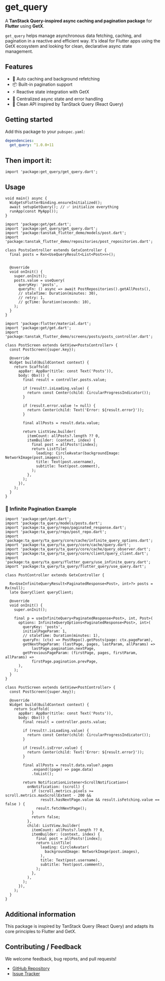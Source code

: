 <!--
This README describes the package. If you publish this package to pub.dev,
this README's contents appear on the landing page for your package.

For information about how to write a good package README, see the guide for
[writing package pages](https://dart.dev/tools/pub/writing-package-pages).

For general information about developing packages, see the Dart guide for
[creating packages](https://dart.dev/guides/libraries/create-packages)
and the Flutter guide for
[developing packages and plugins](https://flutter.dev/to/develop-packages).
-->

# get_query

A **TanStack Query-inspired async caching and pagination package** for **Flutter** using **GetX**.

`get_query` helps manage asynchronous data fetching, caching, and pagination in a reactive and efficient way. It's ideal for Flutter apps using the GetX ecosystem and looking for clean, declarative async state management.

## Features

- 🔁 Auto caching and background refetching
- 📦 Built-in pagination support
- ⚡ Reactive state integration with GetX
- 🧠 Centralized async state and error handling
- 🚀 Clean API inspired by TanStack Query (React Query)

## Getting started

Add this package to your `pubspec.yaml`:

```yaml
dependencies:
  get_query: ^1.0.0+11
  ```

## Then import it:
```
import 'package:get_query/get_query.dart';
```
## Usage

```
void main() async {
  WidgetsFlutterBinding.ensureInitialized();
  await setupGetQuery(); // ✅ initialize everything
  runApp(const MyApp());
}
```

```
import 'package:get/get.dart';
import 'package:get_query/get_query.dart';
import 'package:tanstak_flutter_demo/models/post.dart';
import 'package:tanstak_flutter_demo/repositories/post_repositories.dart';

class PostsController extends GetxController {
  final posts = Rxn<UseQueryResult<List<Post>>>();


  @override
  void onInit() {
    super.onInit();
    posts.value = useQuery(
      queryKey: 'posts',
      queryFn: () async => await PostRepositories().getAllPosts(),
      // staleTime: Duration(minutes: 30),
      // retry: 1,
      // gcTime: Duration(seconds: 10),
    );
  }
}
```
```
import 'package:flutter/material.dart';
import 'package:get/get.dart';
import 'package:tanstak_flutter_demo/screens/posts/posts_controller.dart';

class PostScreen extends GetView<PostsController> {
  const PostScreen({super.key});

  @override
  Widget build(BuildContext context) {
    return Scaffold(
      appBar: AppBar(title: const Text('Posts')),
      body: Obx(() {
        final result = controller.posts.value;

        if (result!.isLoading.value) {
          return const Center(child: CircularProgressIndicator());
        }

        if (result.error.value != null) {
          return Center(child: Text('Error: ${result.error}'));
        }

        final allPosts = result.data.value;

        return ListView.builder(
          itemCount: allPosts?.length ?? 0,
          itemBuilder: (context, index) {
            final post = allPosts![index];
            return ListTile(
              leading: CircleAvatar(backgroundImage: NetworkImage(post.images)),
              title: Text(post.username),
              subtitle: Text(post.comment),
            );
          },
        );
      }),
    );
  }
}
```
### 📄 Infinite Pagination Example

```
import 'package:get/get.dart';
import 'package:ta_query/models/posts.dart';
import 'package:ta_query/repo/paginated_response.dart';
import 'package:ta_query/repo/post_repo.dart';
import 'package:ta_query/ta_query/core/cache/infinite_query_options.dart';
import 'package:ta_query/ta_query/core/cache/query.dart';
import 'package:ta_query/ta_query/core/cache/query_observer.dart';
import 'package:ta_query/ta_query/core/client/query_client.dart';
import 'package:ta_query/ta_query/flutter_query/use_infinite_query.dart';
import 'package:ta_query/ta_query/flutter_query/use_query.dart';

class PostController extends GetxController {

  Rx<UseInfiniteQueryResult<PaginatedResponse<Post>, int>?> posts = Rx(null);
  late QueryClient queryClient;

  @override
  void onInit() {
    super.onInit();

    final p = useInfiniteQuery<PaginatedResponse<Post>, int, Post>(
      options: InfiniteQueryOptions<PaginatedResponse<Post>, int>(
        queryKey: 'posts',
        initialPageParam: 1,
        // staleTime: Duration(minutes: 1),
        queryFn: (ctx) => PostRepo().getPosts(page: ctx.pageParam),
        getNextPageParam: (lastPage, pages, lastParam, allParams) =>
            lastPage.pagination.nextPage,
        getPreviousPageParam: (firstPage, pages, firstParam, allParams) =>
            firstPage.pagination.prevPage,
      ),
    );
  }
}
```



```
class PostScreen extends GetView<PostController> {
  const PostScreen({super.key});

  @override
  Widget build(BuildContext context) {
    return Scaffold(
      appBar: AppBar(title: const Text('Posts')),
      body: Obx(() {
        final result = controller.posts.value;

        if (result!.isLoading.value) {
          return const Center(child: CircularProgressIndicator());
        }

        if (result.isError.value) {
          return Center(child: Text('Error: ${result.error}'));
        }

        final allPosts = result.data.value?.pages
            .expand((page) => page.data)
            .toList();

        return NotificationListener<ScrollNotification>(
          onNotification: (scroll) {
            if (scroll.metrics.pixels >= scroll.metrics.maxScrollExtent - 200 &&
                result.hasNextPage.value && result.isFetching.value == false ) {
              result.fetchNextPage();
            }
            return false;
          },
          child: ListView.builder(
            itemCount: allPosts?.length ?? 0,
            itemBuilder: (context, index) {
              final post = allPosts![index];
              return ListTile(
                leading: CircleAvatar(
                  backgroundImage: NetworkImage(post.images),
                ),
                title: Text(post.username),
                subtitle: Text(post.comment),
              );
            },
          ),
        );
      }),
    );
  }
}

```


## Additional information

This package is inspired by TanStack Query (React Query)  and adapts its core principles to Flutter and GetX.

## Contributing / Feedback

We welcome feedback, bug reports, and pull requests!

- [GitHub Repository](https://github.com/Iron-Global-Solutions/get_query)
- [Issue Tracker](https://github.com/Iron-Global-Solutions/get_query/issues)


